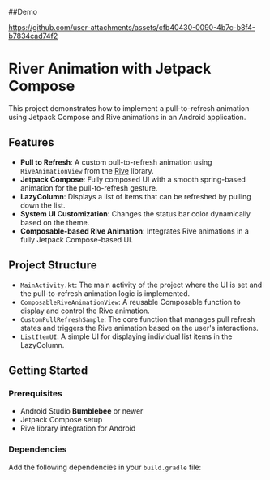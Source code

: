 
##Demo

https://github.com/user-attachments/assets/cfb40430-0090-4b7c-b8f4-b7834cad74f2


# River Animation with Jetpack Compose

This project demonstrates how to implement a pull-to-refresh animation using Jetpack Compose and Rive animations in an Android application.



## Features

- **Pull to Refresh**: A custom pull-to-refresh animation using `RiveAnimationView` from the [Rive](https://rive.app/) library.
- **Jetpack Compose**: Fully composed UI with a smooth spring-based animation for the pull-to-refresh gesture.
- **LazyColumn**: Displays a list of items that can be refreshed by pulling down the list.
- **System UI Customization**: Changes the status bar color dynamically based on the theme.
- **Composable-based Rive Animation**: Integrates Rive animations in a fully Jetpack Compose-based UI.

## Project Structure

- `MainActivity.kt`: The main activity of the project where the UI is set and the pull-to-refresh animation logic is implemented.
- `ComposableRiveAnimationView`: A reusable Composable function to display and control the Rive animation.
- `CustomPullRefreshSample`: The core function that manages pull refresh states and triggers the Rive animation based on the user's interactions.
- `ListItemUI`: A simple UI for displaying individual list items in the LazyColumn.

## Getting Started

### Prerequisites

- Android Studio **Bumblebee** or newer
- Jetpack Compose setup
- Rive library integration for Android

### Dependencies

Add the following dependencies in your `build.gradle` file:
